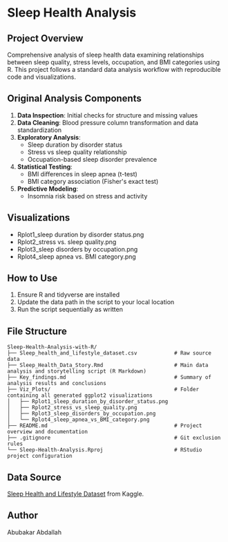 # Sleep Health Analysis

## Project Overview

Comprehensive analysis of sleep health data examining relationships between sleep quality, stress levels, occupation, and BMI categories using R. This project follows a standard data analysis workflow with reproducible code and visualizations.

## Original Analysis Components

1.  **Data Inspection**: Initial checks for structure and missing values
2.  **Data Cleaning**: Blood pressure column transformation and data standardization
3.  **Exploratory Analysis**:
    -   Sleep duration by disorder status
    -   Stress vs sleep quality relationship
    -   Occupation-based sleep disorder prevalence
4.  **Statistical Testing**:
    -   BMI differences in sleep apnea (t-test)
    -   BMI category association (Fisher's exact test)
5.  **Predictive Modeling**:
    -   Insomnia risk based on stress and activity

## Visualizations

-   Rplot1_sleep duration by disorder status.png
-   Rplot2_stress vs. sleep quality.png
-   Rplot3_sleep disorders by occupation.png
-   Rplot4_sleep apnea vs. BMI category.png

## How to Use

1.  Ensure R and tidyverse are installed
2.  Update the data path in the script to your local location
3.  Run the script sequentially as written

## File Structure

```         
Sleep-Health-Analysis-with-R/
├── Sleep_health_and_lifestyle_dataset.csv            # Raw source data
├── Sleep_Health_Data_Story.Rmd                       # Main data analysis and storytelling script (R Markdown)
├── Key_findings.md                                   # Summary of analysis results and conclusions
├── Viz_Plots/                                        # Folder containing all generated ggplot2 visualizations
│   ├── Rplot1_sleep_duration_by_disorder_status.png
│   ├── Rplot2_stress_vs_sleep_quality.png
│   ├── Rplot3_sleep_disorders_by_occupation.png
│   └── Rplot4_sleep_apnea_vs_BMI_category.png
├── README.md                                         # Project overview and documentation
├── .gitignore                                        # Git exclusion rules
└── Sleep-Health-Analysis.Rproj                       # RStudio project configuration
```

## Data Source

[Sleep Health and Lifestyle Dataset](https://www.kaggle.com/datasets/uom190346a/sleep-health-and-lifestyle-dataset) from Kaggle.

## Author

Abubakar Abdallah
